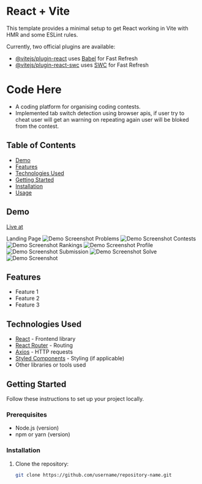 # React + Vite

This template provides a minimal setup to get React working in Vite with HMR and some ESLint rules.

Currently, two official plugins are available:

- [@vitejs/plugin-react](https://github.com/vitejs/vite-plugin-react/blob/main/packages/plugin-react/README.md) uses [Babel](https://babeljs.io/) for Fast Refresh
- [@vitejs/plugin-react-swc](https://github.com/vitejs/vite-plugin-react-swc) uses [SWC](https://swc.rs/) for Fast Refresh

# Code Here

- A coding platform for organising coding contests.
- Implemented tab switch detection using browser apis, if user try to cheat user will get an warning on repeating again user will be bloked from the contest.
  
## Table of Contents

- [Demo](#demo)
- [Features](#features)
- [Technologies Used](#technologies-used)
- [Getting Started](#getting-started)
- [Installation](#installation)
- [Usage](#usage)

## Demo

[Live at](https://codehere-v1.web.app/)

Landing Page
![Demo Screenshot](https://raghav-reddy.web.app/images/codehere.png)
Problems
![Demo Screenshot](https://raghav-reddy.web.app/images/codehere.png)
Contests
![Demo Screenshot](https://raghav-reddy.web.app/images/codehere.png)
Rankings
![Demo Screenshot](https://raghav-reddy.web.app/images/codehere.png)
Profile
![Demo Screenshot](https://raghav-reddy.web.app/images/codehere.png)
Submission
![Demo Screenshot](https://raghav-reddy.web.app/images/codehere.png)
Solve
![Demo Screenshot](https://raghav-reddy.web.app/images/codehere.png)

## Features

- Feature 1
- Feature 2
- Feature 3

## Technologies Used

- [React](https://reactjs.org/) - Frontend library
- [React Router](https://reactrouter.com/) - Routing
- [Axios](https://axios-http.com/) - HTTP requests
- [Styled Components](https://styled-components.com/) - Styling (if applicable)
- Other libraries or tools used

## Getting Started

Follow these instructions to set up your project locally.

### Prerequisites

- Node.js (version)
- npm or yarn (version)

### Installation

1. Clone the repository:
   ```bash
   git clone https://github.com/username/repository-name.git
